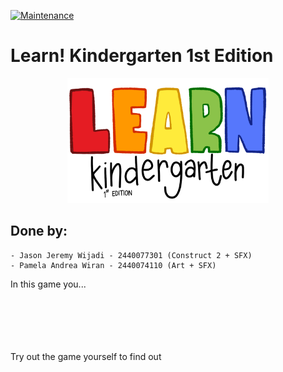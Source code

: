 [![Maintenance](https://img.shields.io/badge/Maintained%3F-no-red.svg)](https://bitbucket.org/lbesson/ansi-colors)
# Learn! Kindergarten 1st Edition
<p align="center">
	<img height="200" src="./Assets/Art/title.png">
</p>

## Done by:
    - Jason Jeremy Wijadi - 2440077301 (Construct 2 + SFX)
	- Pamela Andrea Wiran - 2440074110 (Art + SFX)

In this game you...
&nbsp;  
&nbsp;  
&nbsp;  
&nbsp;  
&nbsp;  
&nbsp;  

Try out the game yourself to find out